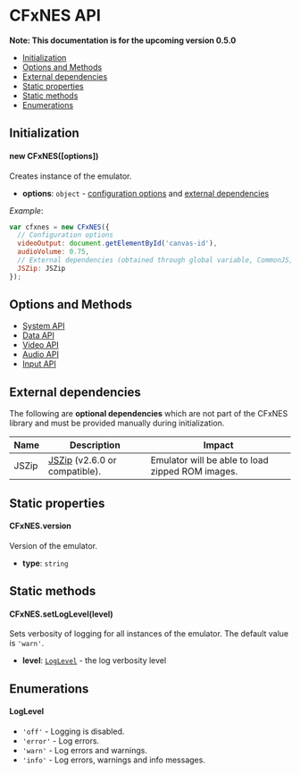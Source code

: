 # CFxNES API

**Note: This documentation is for the upcoming version 0.5.0**

- [Initialization](#user-content-initialization)
- [Options and Methods](#user-content-options-and-methods)
- [External dependencies](#user-content-external-dependencies)
- [Static properties](#user-content-static-properties)
- [Static methods](#user-content-static-methods)
- [Enumerations](#user-content-enumerations)

## Initialization

#### new CFxNES([options])

Creates instance of the emulator.

- **options**: `object` - [configuration options](#user-content-options-and-methods) and [external dependencies](#user-content-external-dependencies)

*Example*:

``` javascript
var cfxnes = new CFxNES({
  // Configuration options
  videoOutput: document.getElementById('canvas-id'),
  audioVolume: 0.75,
  // External dependencies (obtained through global variable, CommonJS, AMD, etc.)
  JSZip: JSZip
});
```

## Options and Methods

- [System API](system-api.md)
- [Data API](data-api.md)
- [Video API](video-api.md)
- [Audio API](audio-api.md)
- [Input API](input-api.md)

## External dependencies

The following are **optional dependencies** which are not part of the CFxNES library and must be provided manually during initialization.

| Name | Description | Impact |
|------|-------------|--------|
| JSZip | [JSZip](https://github.com/Stuk/jszip) (v2.6.0 or compatible). | Emulator will be able to load zipped ROM images. |

## Static properties

#### CFxNES.version

Version of the emulator.
- **type**: `string`

## Static methods

#### CFxNES.setLogLevel(level)

Sets verbosity of logging for all instances of the emulator. The default value is `'warn'`.

- **level**: [`LogLevel`](#user-content-loglevel) - the log verbosity level

## Enumerations

#### LogLevel

- `'off'` - Logging is disabled.
- `'error'` - Log errors.
- `'warn'` - Log errors and warnings.
- `'info'` - Log errors, warnings and info messages.
